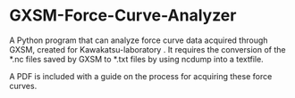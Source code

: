 # GXSM-Force-Curve-Analyzer
A Python program that can analyze force curve data acquired through GXSM, created for Kawakatsu-laboratory .
It requires the conversion of the \*.nc files saved by GXSM to \*.txt files by using ncdump into a textfile.

A PDF is included with a guide on the process for acquiring these force curves.

